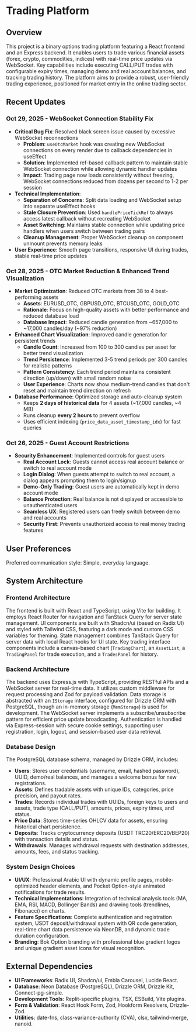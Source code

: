 # Trading Platform

## Overview

This project is a binary options trading platform featuring a React frontend and an Express backend. It enables users to trade various financial assets (forex, crypto, commodities, indices) with real-time price updates via WebSocket. Key capabilities include executing CALL/PUT trades with configurable expiry times, managing demo and real account balances, and tracking trading history. The platform aims to provide a robust, user-friendly trading experience, positioned for market entry in the online trading sector.

## Recent Updates

### Oct 29, 2025 - WebSocket Connection Stability Fix
- **Critical Bug Fix**: Resolved black screen issue caused by excessive WebSocket reconnections
  - **Problem**: `useOtcMarket` hook was creating new WebSocket connections on every render due to callback dependencies in useEffect
  - **Solution**: Implemented ref-based callback pattern to maintain stable WebSocket connection while allowing dynamic handler updates
  - **Impact**: Trading page now loads consistently without freezing, WebSocket connections reduced from dozens per second to 1-2 per session
- **Technical Implementation**:
  - **Separation of Concerns**: Split data loading and WebSocket setup into separate useEffect hooks
  - **Stale Closure Prevention**: Used `handlePriceTickRef` to always access latest callback without recreating WebSocket
  - **Asset Switching**: Maintains stable connection while updating price handlers when users switch between trading pairs
  - **Cleanup Management**: Proper WebSocket cleanup on component unmount prevents memory leaks
- **User Experience**: Smooth page transitions, responsive UI during trades, stable real-time price updates

### Oct 28, 2025 - OTC Market Reduction & Enhanced Trend Visualization
- **Market Optimization**: Reduced OTC markets from 38 to 4 best-performing assets
  - **Assets**: EURUSD_OTC, GBPUSD_OTC, BTCUSD_OTC, GOLD_OTC
  - **Rationale**: Focus on high-quality assets with better performance and reduced database load
  - **Database Impact**: Reduced candle generation from ~657,000 to ~17,000 candles/day (~97% reduction)
- **Enhanced Chart Visualization**: Improved candle generation for persistent trends
  - **Candle Count**: Increased from 100 to 300 candles per asset for better trend visualization
  - **Trend Persistence**: Implemented 3-5 trend periods per 300 candles for realistic patterns
  - **Pattern Consistency**: Each trend period maintains consistent direction (up/down) with small random noise
  - **User Experience**: Charts now show medium-trend candles that don't reset and maintain trend direction on refresh
- **Database Performance**: Optimized storage and auto-cleanup system
  - Keeps **2 days of historical data** for 4 assets (~17,000 candles, ~4 MB)
  - Runs cleanup **every 2 hours** to prevent overflow
  - Uses efficient indexing (`price_data_asset_timestamp_idx`) for fast queries

### Oct 26, 2025 - Guest Account Restrictions
- **Security Enhancement**: Implemented controls for guest users
  - **Real Account Lock**: Guests cannot access real account balance or switch to real account mode
  - **Login Dialog**: When guests attempt to switch to real account, a dialog appears prompting them to login/signup
  - **Demo-Only Trading**: Guest users are automatically kept in demo account mode
  - **Balance Protection**: Real balance is not displayed or accessible to unauthenticated users
  - **Seamless UX**: Registered users can freely switch between demo and real accounts
  - **Security First**: Prevents unauthorized access to real money trading features

## User Preferences

Preferred communication style: Simple, everyday language.

## System Architecture

### Frontend Architecture

The frontend is built with React and TypeScript, using Vite for building. It employs React Router for navigation and TanStack Query for server state management. UI components are built with Shadcn/ui (based on Radix UI) and styled with Tailwind CSS, featuring a dark mode and custom CSS variables for theming. State management combines TanStack Query for server data with local React hooks for UI state. Key trading interface components include a canvas-based chart (`TradingChart`), an `AssetList`, a `TradingPanel` for trade execution, and a `TradesPanel` for history.

### Backend Architecture

The backend uses Express.js with TypeScript, providing RESTful APIs and a WebSocket server for real-time data. It utilizes custom middleware for request processing and Zod for payload validation. Data storage is abstracted with an `IStorage` interface, configured for Drizzle ORM with PostgreSQL, though an in-memory storage (`MemStorage`) is used for development. The WebSocket server implements a subscribe/unsubscribe pattern for efficient price update broadcasting. Authentication is handled via Express-session with secure cookie settings, supporting user registration, login, logout, and session-based user data retrieval.

### Database Design

The PostgreSQL database schema, managed by Drizzle ORM, includes:
- **Users**: Stores user credentials (username, email, hashed password), UUID, demo/real balances, and manages a welcome bonus for new registrations.
- **Assets**: Defines tradable assets with unique IDs, categories, price precision, and payout rates.
- **Trades**: Records individual trades with UUIDs, foreign keys to users and assets, trade type (CALL/PUT), amounts, prices, expiry times, and status.
- **Price Data**: Stores time-series OHLCV data for assets, ensuring historical chart persistence.
- **Deposits**: Tracks cryptocurrency deposits (USDT TRC20/ERC20/BEP20) with transaction details and status.
- **Withdrawals**: Manages withdrawal requests with destination addresses, amounts, fees, and status tracking.

### System Design Choices

- **UI/UX**: Professional Arabic UI with dynamic profile pages, mobile-optimized header elements, and Pocket Option-style animated notifications for trade results.
- **Technical Implementations**: Integration of technical analysis tools (MA, EMA, RSI, MACD, Bollinger Bands) and drawing tools (trendlines, Fibonacci) on charts.
- **Feature Specifications**: Complete authentication and registration system, USDT deposit/withdrawal system with QR code generation, real-time chart data persistence via NeonDB, and dynamic trade duration configuration.
- **Branding**: Bok Option branding with professional blue gradient logos and unique gradient asset icons for visual recognition.

## External Dependencies

- **UI Frameworks**: Radix UI, Shadcn/ui, Embla Carousel, Lucide React.
- **Database**: Neon Database (PostgreSQL), Drizzle ORM, Drizzle Kit, Connect-pg-simple.
- **Development Tools**: Replit-specific plugins, TSX, ESBuild, Vite plugins.
- **Form & Validation**: React Hook Form, Zod, Hookform Resolvers, Drizzle-Zod.
- **Utilities**: date-fns, class-variance-authority (CVA), clsx, tailwind-merge, nanoid.